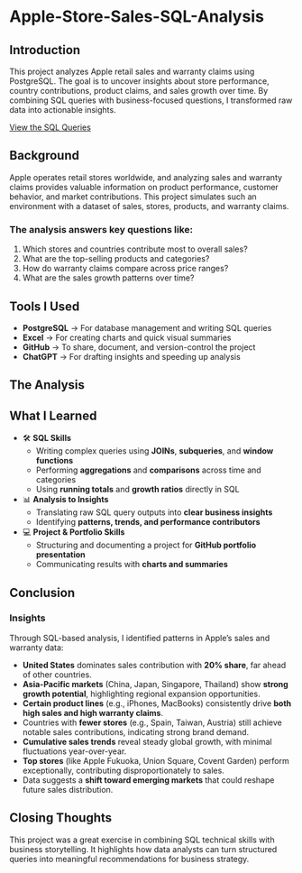 # Apple-Store-Sales-SQL-Analysis
## Introduction
This project analyzes Apple retail sales and warranty claims using PostgreSQL. The goal is to uncover insights about store performance, country contributions, product claims, and sales growth over time. By combining SQL queries with business-focused questions, I transformed raw data into actionable insights.

[View the SQL Queries](applestore.sql)
## Background
Apple operates retail stores worldwide, and analyzing sales and warranty claims provides valuable information on product performance, customer behavior, and market contributions. This project simulates such an environment with a dataset of sales, stores, products, and warranty claims.

### The analysis answers key questions like:

1. Which stores and countries contribute most to overall sales?
2. What are the top-selling products and categories?
3. How do warranty claims compare across price ranges?
4. What are the sales growth patterns over time?
## Tools I Used
- **PostgreSQL** → For database management and writing SQL queries 
- **Excel** → For creating charts and quick visual summaries  
- **GitHub** → To share, document, and version-control the project  
- **ChatGPT** → For drafting insights and speeding up analysis 
## The Analysis
## What I Learned
- 🛠️ **SQL Skills**  
  - Writing complex queries using **JOINs**, **subqueries**, and **window functions**  
  - Performing **aggregations** and **comparisons** across time and categories  
  - Using **running totals** and **growth ratios** directly in SQL  
- 📊 **Analysis to Insights**  
  - Translating raw SQL query outputs into **clear business insights**  
  - Identifying **patterns, trends, and performance contributors**  
- 💻 **Project & Portfolio Skills**  
  - Structuring and documenting a project for **GitHub portfolio presentation**  
  - Communicating results with **charts and summaries**  

## Conclusion
### Insights
Through SQL-based analysis, I identified patterns in Apple’s sales and warranty data:

- **United States** dominates sales contribution with **20% share**, far ahead of other countries.  
- **Asia-Pacific markets** (China, Japan, Singapore, Thailand) show **strong growth potential**, highlighting regional expansion opportunities.  
- **Certain product lines** (e.g., iPhones, MacBooks) consistently drive **both high sales and high warranty claims**.   
- Countries with **fewer stores** (e.g., Spain, Taiwan, Austria) still achieve notable sales contributions, indicating strong brand demand.  
- **Cumulative sales trends** reveal steady global growth, with minimal fluctuations year-over-year.    
- **Top stores** (like Apple Fukuoka, Union Square, Covent Garden) perform exceptionally, contributing disproportionately to sales.  
- Data suggests a **shift toward emerging markets** that could reshape future sales distribution.  
## Closing Thoughts
This project was a great exercise in combining SQL technical skills with business storytelling. It highlights how data analysts can turn structured queries into meaningful recommendations for business strategy.
